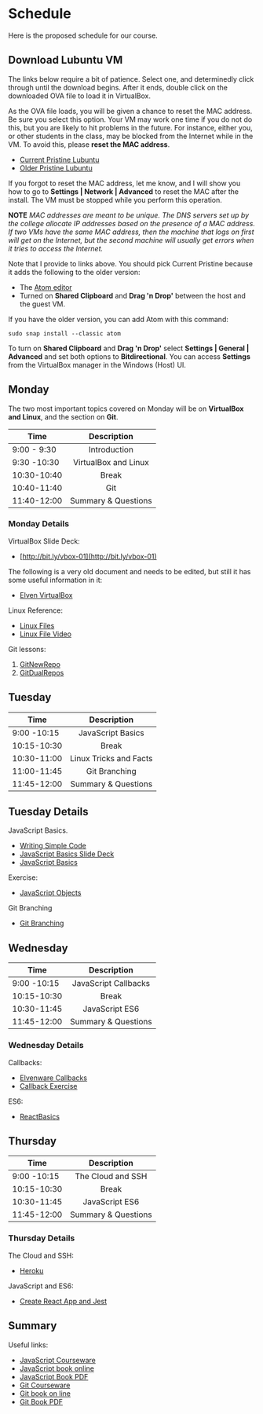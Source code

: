 # Schedule

Here is the proposed schedule for our course.

## Download Lubuntu VM

The links below require a bit of patience. Select one, and determinedly click through until the download begins. After it ends, double click on the downloaded OVA file to load it in VirtualBox.

As the OVA file loads, you will be given a chance to reset the MAC address. Be sure you select this option. Your VM may work one time if you do not do this, but you are likely to hit problems in the future. For instance, either you, or other students in the class, may be blocked from the Internet while in the VM. To avoid this, please **reset the MAC address**.

- [Current Pristine Lubuntu](http://bit.ly/pristine-2017-08-a)
- [Older Pristine Lubuntu](http://bitly.com/pristine-2017-08)

If you forgot to reset the MAC address, let me know, and I will show you how to go to **Settings | Network | Advanced** to reset the MAC after the install. The VM must be stopped while you perform this operation.

**NOTE** _MAC addresses are meant to be unique. The DNS servers set up by the college allocate IP addresses based on the presence of a MAC address. If two VMs have the same MAC address, then the machine that logs on first will get on the Internet, but the second machine will usually get errors when it tries to access the Internet._

Note that I provide to links above. You should pick Current Pristine because it adds the following to the older version:

- The [Atom editor](https://atom.io/)
- Turned on **Shared Clipboard** and **Drag 'n Drop'** between the host and the guest VM.

If you have the older version, you can add Atom with this command:

```
sudo snap install --classic atom
```

To turn on **Shared Clipboard** and **Drag 'n Drop'** select **Settings | General | Advanced** and set both options to **Bitdirectional**. You can access **Settings** from the VirtualBox manager in the Windows (Host) UI.

## Monday

The two most important topics covered on Monday will be on **VirtualBox and Linux**, and the section on **Git**.

| Time        | Description           |
|-------------|:---------------------:|
| 9:00 - 9:30 |  Introduction         |
| 9:30 -10:30 |  VirtualBox and Linux |
| 10:30-10:40 |  Break                |
| 10:40-11:40 |  Git                  |
| 11:40-12:00 |  Summary & Questions  |

### Monday Details

VirtualBox Slide Deck:

- [http://bit.ly/vbox-01](http://bit.ly/vbox-01)

The following is a very old document and needs to be edited, but still it has some useful information in it:

- [Elven VirtualBox](http://www.elvenware.com/charlie/os/linux/VirtualBox.html)

Linux Reference:

- [Linux Files][linux-files]
- [Linux File Video][linux-file-video]

Git lessons:

1. [GitNewRepo](http://www.ccalvert.net/books/CloudNotes/Assignments/GitNewRepo.html)
1. [GitDualRepos](http://www.ccalvert.net/books/CloudNotes/Assignments/GitDualRepos.html)


## Tuesday

| Time        | Description           |
|-------------|:---------------------:|
| 9:00 -10:15 | JavaScript Basics |
| 10:15-10:30 | Break |
| 10:30-11:00 | Linux Tricks and Facts |
| 11:00-11:45 | Git Branching |
| 11:45-12:00 | Summary & Questions |

## Tuesday Details

JavaScript Basics.

- [Writing Simple Code][simple-code]
- [JavaScript Basics Slide Deck](http://bit.ly/elven-javascript-basics)
- [JavaScript Basics][javascript-basics]

Exercise:

- [JavaScript Objects][js-objects]

[js-objects]: http://www.ccalvert.net/books/CloudNotes/Assignments/JavaScriptObjects.html

Git Branching

- [Git Branching][git-branching]


## Wednesday

| Time        | Description           |
|-------------|:---------------------:|
| 9:00 -10:15 | JavaScript Callbacks |
| 10:15-10:30 | Break |
| 10:30-11:45 | JavaScript ES6 |
| 11:45-12:00 | Summary & Questions |

### Wednesday Details

Callbacks:

- [Elvenware Callbacks][elven-callbacks]
- [Callback Exercise][callback-exercise]

ES6:

- [ReactBasics][react-basics]

## Thursday

| Time        | Description           |
|-------------|:---------------------:|
| 9:00 -10:15 | The Cloud and SSH     |
| 10:15-10:30 | Break                 |
| 10:30-11:45 | JavaScript ES6        |
| 11:45-12:00 | Summary & Questions   |

### Thursday Details

The Cloud and SSH:

- [Heroku][heroku-exercise]

JavaScript and ES6:

- [Create React App and Jest][jest-cra]

## Summary

Useful links:

- [JavaScript Courseware][js-cw]
- [JavaScript book online][js-online]
- [JavaScript Book PDF][js-pdf]
- [Git Courseware][git-cw]
- [Git book on line][gb-online]
- [Git Book PDF][gb-pdf]

<!-- Links -->

[js-cw]: http://www.elvenware.com/charlie/development/web/JavaScript/JavaScriptCourseware.html
[js-pdf]: https://drive.google.com/file/d/0B25UTAlOfPRGeGNpVFJtZ1QxUTA/view?usp=sharing
[js-online]: http://www.elvenware.com/charlie/development/web/JavaScript/
[git-cw]: http://www.ccalvert.net/development/git/git.html
[gb-online]: (http://www.ccalvert.net/development/git/)
[gb-pdf]: https://drive.google.com/file/d/0B25UTAlOfPRGSlo0NGxSclVLbGs/view?usp=sharing

[linux-file-video]: http://youtu.be/pHIRpHDn7WQ

[linux-files]: http://www.elvenware.com/charlie/os/linux/LinuxFiles.html

[git-branching]: http://www.ccalvert.net/development/git/git-branches.html

[simple-code]: http://www.elvenware.com/charlie/development/web/JavaScript/WritingSimpleCode.html

[javascript-basics]: http://www.elvenware.com/charlie/development/web/JavaScript/JavaScriptBasics.html

[js-objects]: http://www.ccalvert.net/books/CloudNotes/Assignments/JavaScriptObjects.html

[elven-callbacks]: http://www.elvenware.com/charlie/development/web/JavaScript/JavaScriptFunctions.html#callbacks

[callback-exercise]: http://www.ccalvert.net/books/CloudNotes/Assignments/Callbacks.html

[react-basics]: http://www.ccalvert.net/books/CloudNotes/Assignments/React/ReactBasics.html

[heroku-exercise]: http://www.ccalvert.net/books/CloudNotes/Assignments/HerokuStarter.html

[jest-cra]: http://bit.ly/jest-cra
